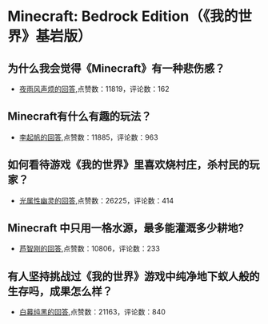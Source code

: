 # Minecraft: Bedrock Edition（《我的世界》基岩版）
## 为什么我会觉得《Minecraft》有一种悲伤感？
- [夜雨风声烦的回答](https://www.zhihu.com/question/435941371/answer/1737664607),点赞数：11819，评论数：162
## Minecraft有什么有趣的玩法？
- [李起帆的回答](https://www.zhihu.com/question/31851972/answer/1089246020),点赞数：11885，评论数：963
## 如何看待游戏《我的世界》里喜欢烧村庄，杀村民的玩家？
- [光属性幽灵的回答](https://www.zhihu.com/question/480721633/answer/2078421603),点赞数：26225，评论数：414
## Minecraft 中只用一格水源，最多能灌溉多少耕地?
- [芦智刚的回答](https://www.zhihu.com/question/320872281/answer/677881879),点赞数：10806，评论数：233
## 有人坚持挑战过《我的世界》游戏中纯净地下蚁人般的生存吗，成果怎么样？
- [白幕纯黑的回答](https://www.zhihu.com/question/302706550/answer/567441759),点赞数：21163，评论数：840

